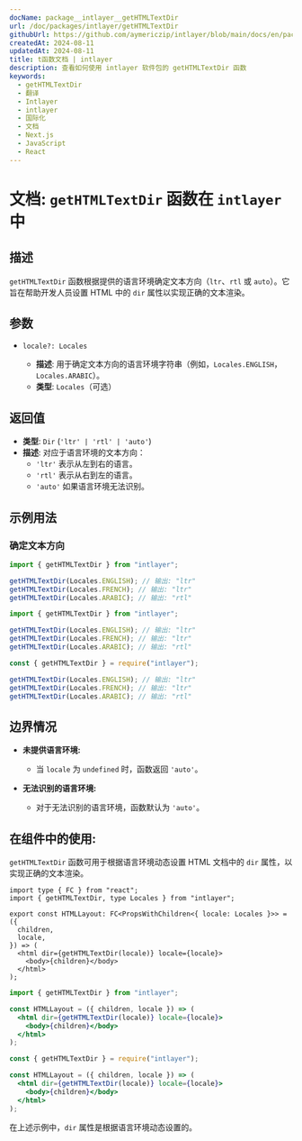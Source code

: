 ```yaml
---
docName: package__intlayer__getHTMLTextDir
url: /doc/packages/intlayer/getHTMLTextDir
githubUrl: https://github.com/aymericzip/intlayer/blob/main/docs/en/packages/intlayer/getHTMLTextDir.md
createdAt: 2024-08-11
updatedAt: 2024-08-11
title: t函数文档 | intlayer
description: 查看如何使用 intlayer 软件包的 getHTMLTextDir 函数
keywords:
  - getHTMLTextDir
  - 翻译
  - Intlayer
  - intlayer
  - 国际化
  - 文档
  - Next.js
  - JavaScript
  - React
---
```


# 文档: `getHTMLTextDir` 函数在 `intlayer` 中

## 描述

`getHTMLTextDir` 函数根据提供的语言环境确定文本方向（`ltr`、`rtl` 或 `auto`）。它旨在帮助开发人员设置 HTML 中的 `dir` 属性以实现正确的文本渲染。

## 参数

- `locale?: Locales`

  - **描述**: 用于确定文本方向的语言环境字符串（例如，`Locales.ENGLISH`，`Locales.ARABIC`）。
  - **类型**: `Locales`（可选）

## 返回值

- **类型**: `Dir` (`'ltr' | 'rtl' | 'auto'`)
- **描述**: 对应于语言环境的文本方向：
  - `'ltr'` 表示从左到右的语言。
  - `'rtl'` 表示从右到左的语言。
  - `'auto'` 如果语言环境无法识别。

## 示例用法

### 确定文本方向

```typescript codeFormat="typescript"
import { getHTMLTextDir } from "intlayer";

getHTMLTextDir(Locales.ENGLISH); // 输出: "ltr"
getHTMLTextDir(Locales.FRENCH); // 输出: "ltr"
getHTMLTextDir(Locales.ARABIC); // 输出: "rtl"
```

```javascript codeFormat="esm"
import { getHTMLTextDir } from "intlayer";

getHTMLTextDir(Locales.ENGLISH); // 输出: "ltr"
getHTMLTextDir(Locales.FRENCH); // 输出: "ltr"
getHTMLTextDir(Locales.ARABIC); // 输出: "rtl"
```

```javascript codeFormat="commonjs"
const { getHTMLTextDir } = require("intlayer");

getHTMLTextDir(Locales.ENGLISH); // 输出: "ltr"
getHTMLTextDir(Locales.FRENCH); // 输出: "ltr"
getHTMLTextDir(Locales.ARABIC); // 输出: "rtl"
```

## 边界情况

- **未提供语言环境:**

  - 当 `locale` 为 `undefined` 时，函数返回 `'auto'`。

- **无法识别的语言环境:**
  - 对于无法识别的语言环境，函数默认为 `'auto'`。

## 在组件中的使用:

`getHTMLTextDir` 函数可用于根据语言环境动态设置 HTML 文档中的 `dir` 属性，以实现正确的文本渲染。

```tsx codeFormat="typescript"
import type { FC } from "react";
import { getHTMLTextDir, type Locales } from "intlayer";

export const HTMLLayout: FC<PropsWithChildren<{ locale: Locales }>> = ({
  children,
  locale,
}) => (
  <html dir={getHTMLTextDir(locale)} locale={locale}>
    <body>{children}</body>
  </html>
);
```

```jsx codeFormat="esm"
import { getHTMLTextDir } from "intlayer";

const HTMLLayout = ({ children, locale }) => (
  <html dir={getHTMLTextDir(locale)} locale={locale}>
    <body>{children}</body>
  </html>
);
```

```jsx codeFormat="commonjs"
const { getHTMLTextDir } = require("intlayer");

const HTMLLayout = ({ children, locale }) => (
  <html dir={getHTMLTextDir(locale)} locale={locale}>
    <body>{children}</body>
  </html>
);
```

在上述示例中，`dir` 属性是根据语言环境动态设置的。

